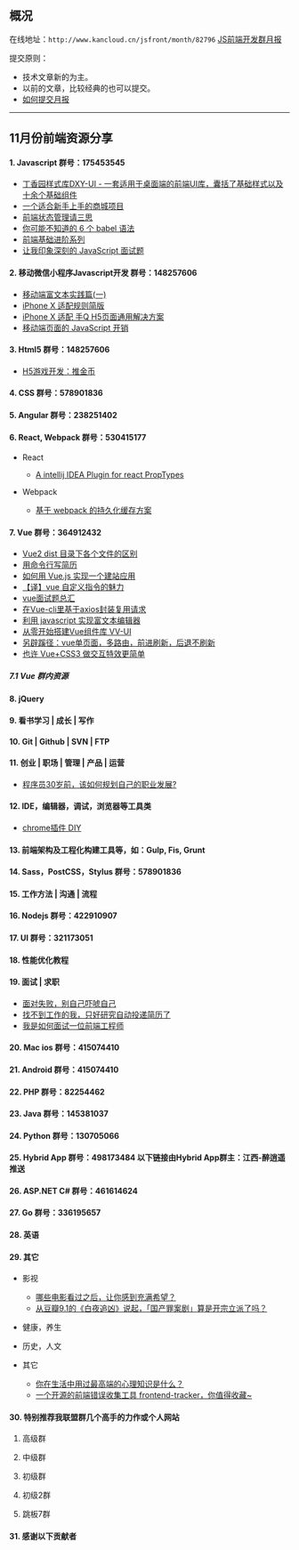 ## 概况

在线地址：`http://www.kancloud.cn/jsfront/month/82796` [JS前端开发群月报](http://www.kancloud.cn/jsfront/month/82796)


提交原则：

- 技术文章新的为主。
- 以前的文章，比较经典的也可以提交。
- [如何提交月报](http://www.kancloud.cn/jsfront/month/227309)

---


## 11月份前端资源分享
#### 1. Javascript   群号：175453545
- [丁香园样式库DXY-UI - 一套适用于桌面端的前端UI库，囊括了基础样式以及十余个基础组件](https://github.com/DXY-F2E/dxy-ui)
- [一个适合新手上手的商城项目](http://mp.weixin.qq.com/s/VxpCVlJhU3_QQgHK2HJ9Bg)
- [前端状态管理请三思](https://juejin.im/post/59fd94475188254115703461)
- [你可能不知道的 6 个 babel 语法](https://github.com/sorrycc/blog/issues/51)
- [前端基础进阶系列](http://www.jianshu.com/p/cd3fee40ef59)
- [让我印象深刻的 JavaScript 面试题](https://juejin.im/post/5a0c170c6fb9a0451c39eff2)


#### 2. 移动微信小程序Javascript开发 群号：148257606
- [移动端富文本实践篇(一)](https://github.com/laizimo/zimo-article/issues/31)
- [iPhone X 适配规则简版](http://www.uibaba.com/article/895.html)
- [iPhone X 适配 手Q H5页面通用解决方案](https://zhuanlan.zhihu.com/p/30840440?group_id=911618181739737088)
- [移动端页面的 JavaScript 开销](http://www.css88.com/archives/8396)

#### 3. Html5 群号：148257606
- [H5游戏开发：推金币](https://aotu.io/notes/2017/11/06/coindozer/?src=wx&o2src=wx)

#### 4. CSS  群号：578901836

#### 5. Angular 群号：238251402

#### 6. React, Webpack 群号：530415177
- React

    - [A intellij IDEA Plugin for react PropTypes](https://github.com/dpzxsm/React-PropTypes-Plugin-IDEA)

- Webpack

    - [基于 webpack 的持久化缓存方案](https://github.com/pigcan/blog/issues/9)


#### 7. Vue 群号：364912432
- [Vue2 dist 目录下各个文件的区别](https://www.mmxiaowu.com/article/58482558d4352863efb55475)
- [用命令行写简历](https://github.com/dongsuo/vue-terminal-emulator)
- [如何用 Vue.js 实现一个建站应用](https://juejin.im/post/5a04045f5188251c306d78c7)
- [【译】vue 自定义指令的魅力](https://futu.im/posts/2017-10-31-vue-cutom-directive/)
- [vue面试题总汇](https://juejin.im/post/59ffb4b66fb9a04512385402)
- [在Vue-cli里基于axios封装复用请求](http://obkoro1.com/2017/11/05/%E5%9C%A8Vue-cli%E9%87%8C%E5%9F%BA%E4%BA%8Eaxios%E5%B0%81%E8%A3%85%E5%A4%8D%E7%94%A8%E8%AF%B7%E6%B1%82/)
- [利用 javascript 实现富文本编辑器](http://eux.baidu.com/blog/2017/11/%E5%88%A9%E7%94%A8-javascript-%E5%AE%9E%E7%8E%B0%E5%AF%8C%E6%96%87%E6%9C%AC%E7%BC%96%E8%BE%91%E5%99%A8)
- [从零开始搭建Vue组件库 VV-UI](https://zhuanlan.zhihu.com/p/30948290)
- [另辟蹊径：vue单页面，多路由，前进刷新，后退不刷新](https://segmentfault.com/a/1190000012083511?_ea=2866851)
- [也许 Vue+CSS3 做交互特效更简单](https://juejin.im/post/5a121e4b6fb9a045076f41a3)

##### 7.1 Vue 群内资源

#### 8. jQuery

#### 9. 看书学习 | 成长 | 写作

#### 10. Git | Github | SVN | FTP

#### 11. 创业 | 职场 | 管理 | 产品 | 运营
- [程序员30岁前，该如何规划自己的职业发展?](https://www.zhihu.com/question/67491003)

#### 12. IDE，编辑器，调试，浏览器等工具类
- [chrome插件 DIY](https://coolriver.net.cn/articles/chrome-plugins-diy)

#### 13. 前端架构及工程化构建工具等，如：Gulp, Fis, Grunt

#### 14. Sass，PostCSS，Stylus  群号：578901836

#### 15. 工作方法 | 沟通 | 流程

#### 16. Nodejs 群号：422910907


#### 17. UI 群号：321173051

#### 18. 性能优化教程

#### 19. 面试 | 求职
- [面对失败，别自己吓唬自己](https://zhuanlan.zhihu.com/p/30956348)
- [找不到工作的我，只好研究自动投递简历了](https://cnodejs.org/topic/5a001b9865dba4e311d25a9f)
- [我是如何面试一位前端工程师](https://zhuanlan.zhihu.com/p/30487025)

#### 20. Mac ios 群号：415074410

#### 21. Android 群号：415074410

#### 22. PHP 群号：82254462

#### 23. Java 群号：145381037

#### 24. Python 群号：130705066

#### 25. Hybrid App 群号：498173484 以下链接由Hybrid App群主：江西-醉逍遥推送

#### 26. ASP.NET C# 群号：461614624

#### 27. Go 群号：336195657

#### 28. 英语

#### 29. 其它

- 影视

    - [哪些电影看过之后，让你感到充满希望？](https://www.zhihu.com/question/64578730)
    - [从豆瓣9.1的《白夜追凶》说起，「国产罪案剧」算是开宗立派了吗？](https://36kr.com/p/5095337.html)

- 健康，养生


- 历史，人文


- 其它

  - [你在生活中用过最高端的心理知识是什么？](https://www.zhihu.com/question/30138046)
  - [一个开源的前端错误收集工具 frontend-tracker，你值得收藏~](http://www.jianshu.com/p/f19c1159228d)



#### 30. 特别推荐我联盟群几个高手的力作或个人网站

1. 高级群


2. 中级群

3. 初级群

4. 初级2群


5. 跳板7群


#### 31. 感谢以下贡献者

